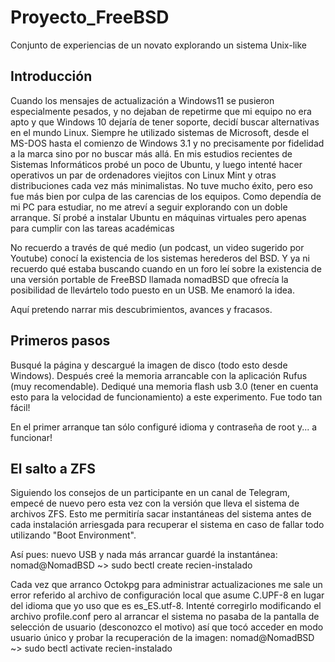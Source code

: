 # Proyecto_FreeBSD
Conjunto de experiencias de un novato explorando un sistema Unix-like

## Introducción


Cuando los mensajes de actualización a Windows11 se pusieron especialmente pesados, y no dejaban de repetirme que mi equipo no era apto y que Windows 10 dejaría de tener soporte, decidí buscar alternativas en el mundo Linux.
Siempre he utilizado sistemas de Microsoft, desde el MS-DOS hasta el comienzo de Windows 3.1 y no precisamente por fidelidad a la marca sino por no buscar más allá.
En mis estudios recientes de Sistemas Informáticos probé un poco de Ubuntu, y luego intenté hacer operativos un par de ordenadores viejitos con Linux Mint y otras distribuciones cada vez más minimalistas. No tuve mucho éxito, pero eso fue más bien por culpa de las carencias de los equipos.
Como dependía de mi PC para estudiar, no me atreví a seguir explorando con un doble arranque. Sí probé a instalar Ubuntu en máquinas virtuales pero apenas para cumplir con las tareas académicas

No recuerdo a través de qué medio (un podcast, un video sugerido por Youtube) conocí la existencia de los sistemas herederos del BSD. Y ya ni recuerdo qué estaba buscando cuando en un foro leí sobre la existencia de una versión portable de FreeBSD llamada nomadBSD que ofrecía la posibilidad de llevártelo todo puesto en un USB. Me enamoró la idea. 

Aquí pretendo narrar mis descubrimientos, avances y fracasos. 


## Primeros pasos

Busqué la página y descargué la imagen de disco (todo esto desde Windows).
Después creé la memoria arrancable con la aplicación Rufus (muy recomendable).
Dediqué una memoria flash usb 3.0 (tener en cuenta esto para la velocidad de funcionamiento) a este experimento.
Fue todo tan fácil!

En el primer arranque tan sólo configuré idioma y contraseña de root y... a funcionar!




## El salto a ZFS

Siguiendo los consejos de un participante en un canal de Telegram, empecé de nuevo pero esta vez con la versión que lleva el sistema de archivos ZFS. 
Esto me permitiría sacar instantáneas del sistema antes de cada instalación arriesgada para recuperar el sistema en caso de fallar todo utilizando "Boot Environment".

Así pues: nuevo USB y nada más arrancar guardé la instantánea: 
nomad@NomadBSD ~> sudo bectl create recien-instalado


Cada vez que arranco Octokpg para administrar actualizaciones me sale un error referido al archivo de configuración local que asume C.UPF-8 en lugar del idioma que yo uso que es es_ES.utf-8. Intenté corregirlo modificando el archivo profile.conf pero al arrancar el sistema no pasaba de la pantalla de selección de usuario (desconozco el motivo) así que tocó acceder en modo usuario único y probar la recuperación de la imagen: 
nomad@NomadBSD ~> sudo bectl activate recien-instalado




